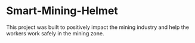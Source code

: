 # Smart-Mining-Helmet
This project was built to positively impact the mining industry and help the workers work safely in the mining zone.
